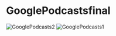 # GooglePodcastsfinal
![GooglePodcasts2](https://user-images.githubusercontent.com/40935877/54784044-efb26600-4c33-11e9-9d1e-893a58f37cea.jpg)
![GooglePodcasts1](https://user-images.githubusercontent.com/40935877/54785677-e4f9d000-4c37-11e9-8986-56264987fa5e.jpg)
